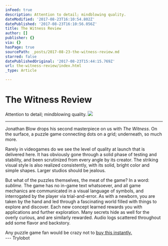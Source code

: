 ```yaml
---
inFeed: true
description: Attention to detail; mindblowing quality.
dateModified: '2017-08-23T16:10:54.802Z'
datePublished: '2017-08-23T16:10:56.056Z'
title: The Witness Review
author: []
publisher: {}
via: {}
hasPage: true
sourcePath: _posts/2017-08-23-the-witness-review.md
starred: false
datePublishedOriginal: '2017-08-23T15:44:15.769Z'
url: the-witness-review/index.html
_type: Article

---
```

# The Witness Review

Attention to detail; mindblowing quality.
![](https://the-grid-user-content.s3-us-west-2.amazonaws.com/c8d7a368-b2a2-4539-a854-27069021b5e3.png)

---

Jonathan Blow drops his second masterpiece on us with _The Witness_. On the surface, a puzzle game connecting dots on a grid; underneath, so much more.

Rarely in videogames do we see the level of quality at launch that is delivered here. It has obviously gone through a solid phase of testing and stability, and been scrutinized from every angle by its creator. The striking visual style is also realized consistently, with its solid, bright color and simple shapes. Larger studios should be jealous.

But what of the puzzles themselves, the meat of the game? In a word: _sublime._ The game has no in-game text whatsoever, and all game mechanics are communicated in a visual language of symbols, and interrogated by the player via trial-and-error. As with a newborn, you are taken by the hand and led through a fascinating world filled with things to explore and discover. Each new concept learned rewards you with applications and further exploration. Many secrets hide as well for the overly curious, and are similarly rewarded. Audio logs scattered throughout add some flavor and backstory.

Any puzzle game fan would be crazy not to [buy this instantly.][0]  
--- Trylobot

[0]: http://the-witness.net/